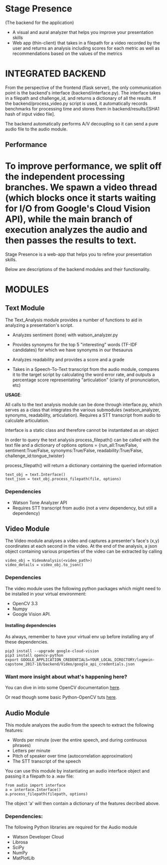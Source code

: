 # Stage Presence
(The backend for the application)

- A visual and aural analyzer that helps you improve your presentation skills
- Web app (thin-client) that takes in a filepath for a video recorded by the user and returns an analysis including scores for each metric as well as recommendations based on the values of the metrics

# INTEGRATED BACKEND

From the perspective of the frontend (flask server), the only communication point is the backend's interface (backend/interface.py). The interface takes in a filepath and challenge_id, and returns a dictionary of all the results. If the backend/process_video.py script is used, it automatically records benchmarks for processing time and stores them in backend/results/\[SHA1 hash of input video file].

The backend automatically performs A/V decoupling so it can send a pure audio file to the audio module.

## Performance

To improve performance, we split off the independent processing branches. We spawn a video thread (which blocks once it starts waiting for I/O from Google's Cloud Vision API), while the main branch of execution analyzes the audio and then passes the results to text.
=======
Stage Presence is a web-app that helps you to refine your presentation skills.

Below are descriptions of the backend modules and their functionality.

# MODULES

## Text Module

The Text_Analysis module provides a number of functions to aid in analyzing a presentation's script.

- Analyzes sentiment (tone) with watson_analyzer.py

- Provides synonyms for the top 5 "interesting" words (TF-IDF candidates) for which we have synonyms in our thesaurus

- Analyzes readability and provides a score and a grade

- Takes in a Speech-To-Text transcript from the audio module, compares it to the target script by calculating the word error rate, and outputs a percentage score representating "articulation" (clarity of pronunciation, etc)

**USAGE**:

All calls to the text analysis module can be done through interface.py, which serves as a class that integrates the various submodules (watson_analyzer, synonyms, readability, articulation). Requires a STT transcript from audio to calculate articulation.

Interface is a static class and therefore cannot be instantiated as an object

In order to query the text analysis process_filepath() can be called with the text file and a dictionary of options
    options = {run_all:True/False, sentiment:True/False, synonyms:True/False, readability:True/False, challenge_id:tongue_twister}

process_filepath() will return a dictionary containing the queried information

```
text_obj = text.Interface()
text_json = text_obj.process_filepath(file, options)
```

### Dependencies
* Watson Tone Analyzer API
* Requires STT transcript from audio (not a venv dependency, but still a dependency)

## Video Module

The Video module analyses a video and captures a presenter's face's (x,y) coordinates at each second in the video. At the end of the analysis, a json object containing various properties of the video can be extracted by calling

```
video_obj = VideoAnalysis(<video_path>)
video_details = video_obj.to_json()
```

### Dependencies
The video module uses the following python packages which might need to be installed in your virtual environment:
* OpenCV 3.3
* Numpy
* Google Vision API.

#### Installing dependencies

As always, remember to have your virtual env up before installing any of these dependencies.
```
pip3 install --upgrade google-cloud-vision
pip3 install opencv-python
export GOOGLE_APPLICATION_CREDENTIALS=YOUR_LOCAL_DIRECTORY/logmein-capstone_2017-18/backend/Video/google_api_credentials.json

```

### Want more insight about what's happening here?

You can dive in into some OpenCV documentation [here](https://opencv-python-tutroals.readthedocs.io/en/latest/py_tutorials/py_video/py_lucas_kanade/py_lucas_kanade.html#lucas-kanade).

Or read though some basic Python-OpenCV tuts [here](https://pythonprogramming.net/haar-cascade-face-eye-detection-python-opencv-tutorial/?completed=/mog-background-reduction-python-opencv-tutorial/).

## Audio Module
This module analyzes the audio from the speech to extract the following features:
- Words per minute (over the entire speech, and during continuous phrases)
- Letters per minute
- Pitch of speaker over time (autocorrelation approximation)
- The STT transcript of the speech

You can use this module by instantiating an audio interface object and passing it a filepath to a .wav file:

```
from audio import interface
a = interface.Interface()
a.process_filepath(filepath, options)
```

The object 'a' will then contain a dictionary of the features decribed above.

### Dependencies:
The following Python libraries are required for the Audio module
* Watson Developer Cloud
* Librosa
* SciPy
* NumPy
* MatPlotLib

